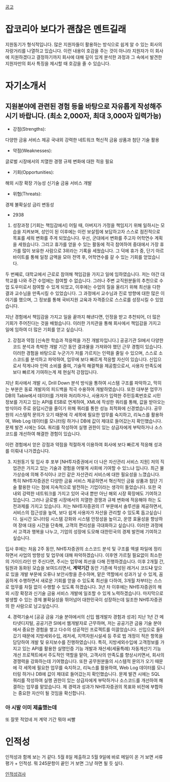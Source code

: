 




[공고](https://nhqv.recruiter.co.kr/app/jobnotice/view?systemKindCode=MRS2&jobnoticeSn=178877)

# 잡코리아 보다가 괜찮은 멘트길래
지원동기가 형식적입니다. 많은 지원자들이 활용하는 방식으로 쉽게 알 수 있는 회사의 자랑거리를 나열하고 있습니다. 이런 내용이 호감을 주는 것이 아니라 지원자가 이 회사에 지원하겠다고 결정하기까지 회사에 대해 깊이 있게 분석한 과정과 그 속에서 발견한 지원자만의 회사 특징을 제시할 때 호감을 줄 수 있습니다.


# 자기소개서
## 지원분야에 관련된 경험 등을 바탕으로 자유롭게 작성해주시기 바랍니다. (최소 2,000자, 최대 3,000자 입력가능)
- 강점(Strengths):

다양한 금융 서비스 제공
국내외 강력한 네트워크
혁신적 금융 상품과 첨단 기술 활용

- 약점(Weaknesses):

글로벌 시장에서의 치열한 경쟁
규제 변화에 대한 적응 필요

- 기회(Opportunities):

해외 시장 확장 가능성
신기술 금융 서비스 개발

- 위협(Threats):

경제 불확실성
금리 변동성




- 2938
1. 성장과정
[기회는 책임감에서]
어릴 때, 아버지가 가정을 책임지기 위해 일하시는 모습을 지켜보며, 성인이 된 이후에는 이런 보살핌에 보답하고자 스스로 점진적으로 목표를 세워 변화를 주게 되었습니다.
우선, 군대에서 변화를 주고자 어학연수 계획을 세웠습니다. 그리고 휴가를 얻을 수 있는 활동에 적극 참여하여 중대에서 가장 휴가를 많이 보유한 사람으로 3위라는 기록을 세웠습니다. 그 덕에 휴가 중, 단기 아르바이트를 통해 일정 금액을 모아 전역 후, 어학연수를 갈 수 있는 기회를 얻었습니다.

두 번째로, 대학교에서 근로로 참여해 책임감을 가지고 일에 임하였습니다. 저는 야간 대학교를 나와 주간 수업에는 참여할 수 없습니다. 그러나 주변 교직원분들의 추천으로 수업 도우미로서 참여할 수 있게 되었고, 이후에는 수업의 질을 올리기 위해 최선을 다한 결과 교수님을 만족시킬 수 있었습니다. 그 과정에서 교수님과 진로 방향에 대한 많은 이야기를 했으며, 그 정보를 통해 국비지원 교육과 자격증으로 스스로를 성장시킬 수 있었습니다.

지난 경험에서 책임감을 가지고 일을 끝까지 해낸다면, 인정을 받고 추천되어, 더 많은 기회가 주어진다는 것을 배웠습니다. 이러한 가치관을 통해 회사에서 책임감을 가지고 일에 임하여 더 많은 기회를 얻고 싶습니다.


2. 강점과 약점
[신속한 학습과 적응력을 가진 개발자입니다.]
공공기관 SI에서 다양한 코드 분석과 촉박한 개발 기간 동안 결과물을 가져와야 했던 근무 경험이 있습니다. 이러한 경험을 바탕으로 누군가가 저를 가르치는 인력을 줄일 수 있으며, 스스로 소스코드를 분석하고 파악하여, 업무에 보다 빠르게 적응할 자신이 있습니다. 신입으로서 작게나마 인력 소비를 줄여, 기술적 해결책을 제공함으로서, 사용자 만족도에 보다 빠르게 기여하는게 제 현실적 강점입니다.

지난 회사에서 개발 시, Drill Down 분석 방식을 통하여 시스템 구조를 파악하고, 막히는 부분은 동료 개발자의 피드백을 적극 수용하여 개발하였습니다. 또한 대부분 업무가 DB의 Table에서 데이터를 가져와 처리하거나, 사용자가 입력한 주민등록번호로 시민 정보를 가지고 있는 API를 ESB로 연계하여, XML에 작성한 쿼리를 통해, 값을 받아오는 방식이라 주로 응답시간을 줄이기 위해 쿼리를 통한 성능 최적화에 신경썼습니다. 공무원의 시스템적 문의가 오기 때문에 각 세목에 필요한 업무를 숙지하고, 리눅스를 활용하여, Web Log 데이터를 모니터링 하거나 DB에 값이 제대로 들어갔는지 확인했습니다. 문제 발견 시에는 SQL 쿼리를 작성하여 실행 권한이 있는 상급자에게 부탁하거나 소스코드를 개선하여 해결한 경험이 있습니다.

이런 경험에서 얻은 강점과 약점을 적절하게 이용하여 회사에 보다 빠르게 적응해 성과를 이뤄내 나가겠습니다.


3. 지원동기 및 입사 후 포부
[NH투자증권에서 더 나은 자산관리 서비스 지원]
저의 직업관은 가지고 있는 기술과 경험을 어떻게 사회에 기여할 수 있느냐 입니다. 최근 물가상승에 의해 주식이나 코인 같은 자산관리 서비스에 대한 필요성을 느꼈습니다. 특히 NH투자증권은 다양한 금융 서비스 제공하면서 혁신적인 금융 상품과 첨단 기술 활용한 다는 점에 지속적으로 발전하는 기업이라는 생각이 들었습니다. 또한 국내외 강력한 네트워크를 가지고 있어 국내 뿐만 아닌 해외 시장 확장에도 기여하고 있습니다. 그러나 글로벌 시장에서의 치열한 경쟁과 규제 변화에 적응해야 하는 도전과제를 가지고 있습니다.
저는 NH투자증권의 IT 부문에서 솔루션을 제공하면서, 서비스의 접근성을 높여, 보다 쉽게 사용자가 자산을 관리할 수 있도록 돕고싶습니다. 실시간 모니터링 시스템 강화와 시스템 안정성을 높이고, 운영 효율성을 향상하여 장애 대응 시간을 단축해, 고객의 편리성을 극대화하고 싶습니다. 이러한 과정에서 고객과 행복을 나누고, 기업의 성장에 도모해 대한민국의 경제 발전에 기여하고 싶습니다.

입사 후에는 처음 2주 동안, NH투자증권의 소스코드 분석 및 구조를 엑셀 파일에 정리하면서 사업의 방향성 및 업무에 대해 파악하겠습니다. 이후엔 가르칠 필요없이 최소한의 가이드라인 만 주신다면, 주시는 업무에 최선을 다해 진행하겠습니다.
이후 2개월 간, 팀원과 동화된 모습을 보여드리면서, **계약기간** 동안 기존에 작성된 레거시 코드**나** 앞으로 있을 개발 부문에 오류나 보안사항을 준수하며, 맡은 역할에서 성과가 날 수 있게, 꼼꼼하게 수행하면서 새로운 기회를 얻을 수 있도록 최선을 다하여, 3개월 차부터는 스스로 업무를 차질 없이 수행할 수 있도록 하겠습니다.
3년 차 이후에는 NH투자증권의 해외 시장 확장과 신기술 금융 서비스 개발에 일조할 수 있게 노력하겠습니다. 마지막으로 발생할 수 있는 경제 불확실성을 뛰어넘어 대한민국이 성장하는데 일조한 NH투자증권의 한 사람으로 남고싶습니다.


4. 경력기술서
[공공 금융 기술 분야에서의 신입 웹개발자 경험과 성과]
지난 1년 간 메타넷디지털, 공공기관 SI에서 웹개발자로 근무하며, 저는 공공기관 금융 기술 분야에서 중요한 경험을 쌓고 다수의 성공적인 프로젝트를 이끌었습니다. 신입으로 들어갔기 때문에 지방세외수입, 레저세, 지역자원시설세 등 주로 법 개정이 적은 항목을 담당하여 개발 및 유지보수를 진행하였습니다. 특히, 지방세외수입에 고객정보를 가지고 있는 API를 활용한 실명인증 기능 개발과 재산세(세율특례) 자동계산기 기능 개선 프로젝트에서 주도적인 역할을 맡아, 고객사의 만족도를 향상시키면서, 회사의 경쟁력을 강화하는데 기여했습니다.
또한 공무원분들의 시스템적 문의가 오기 때문에 각 세목에 필요한 업무를 숙지하고, 리눅스를 활용하여, Web Log 데이터를 모니터링 하거나 DB에 값이 제대로 들어갔는지 확인했습니다. 문제 발견 시에는 SQL 쿼리를 작성하여 실행 권한이 있는 상급자에게 부탁하거나 소스코드를 개선하여 해결하는 업무를 맡았습니다.
제 경력과 성과가 NH투자증권의 목표와 비전에 부합하는 중요한 자산이 될 것임을 확신합니다.


### 아 시발 이미 제춣했는데
또 잘못 적었네 저 계약 기간 뭐야 씨빨




# 인적성
인적성과 함께 보는 거 같다. 5월 8일 제출하고 5월 9일에 바로 메일이 온 거 보면 서류평가 + 인적성.
뭐 245문항이 끝인 거 보면 그냥 하면 될 듯 싶다.


[인적성검사](https://v2.testfit.co.kr/pcApply/login/loginForm/538/14718)
